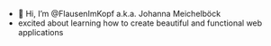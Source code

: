 - 👋 Hi, I’m @FlausenImKopf a.k.a. Johanna Meichelböck
- excited about learning how to create beautiful and functional web applications


<!---
FlausenImKopf/FlausenImKopf is a ✨ special ✨ repository because its `README.md` (this file) appears on your GitHub profile.
You can click the Preview link to take a look at your changes.- 💞️ I’m looking to collaborate on ... 
- 📫 How to reach me ...
--->
